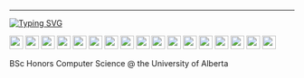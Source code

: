 ----------------------------------------
[![Typing SVG](https://readme-typing-svg.demolab.com?font=Fira+Code&pause=1000&width=435&separator=%3C&lines=+while+(walk)+%7B+walk+%3D+walk-%3Enext;+%7D)](https://git.io/typing-svg)



<img src="https://cdn.jsdelivr.net/gh/devicons/devicon@latest/icons/cplusplus/cplusplus-original.svg" height="24" width="24"/> <img src="https://cdn.jsdelivr.net/gh/devicons/devicon@latest/icons/c/c-original.svg" height="24" width="24"/> <img src="https://cdn.jsdelivr.net/gh/devicons/devicon@latest/icons/go/go-original-wordmark.svg" height="24" width="24"/> <img src="https://cdn.jsdelivr.net/gh/devicons/devicon@latest/icons/java/java-original.svg" height="24" width="24"/> <img src="https://cdn.jsdelivr.net/gh/devicons/devicon@latest/icons/python/python-original.svg" height="24" width="24"/> <img src="https://cdn.jsdelivr.net/gh/devicons/devicon@latest/icons/typescript/typescript-original.svg" height="24" width="24"/> <img src="https://cdn.jsdelivr.net/gh/devicons/devicon@latest/icons/spring/spring-original-wordmark.svg" height="24" width="24"/> <img src="https://cdn.jsdelivr.net/gh/devicons/devicon@latest/icons/rust/rust-original.svg" height="24" width="24"/> <img src="https://cdn.jsdelivr.net/gh/devicons/devicon@latest/icons/hibernate/hibernate-original.svg" height="24" width="24"/> <img src="https://cdn.jsdelivr.net/gh/devicons/devicon@latest/icons/nodejs/nodejs-original-wordmark.svg" height="24" width="24"/> <img src="https://cdn.jsdelivr.net/gh/devicons/devicon@latest/icons/django/django-plain-wordmark.svg" height="24" width="24"/> <img src="https://cdn.jsdelivr.net/gh/devicons/devicon@latest/icons/linux/linux-original.svg" height="24" width="24"/> <img src="https://cdn.jsdelivr.net/gh/devicons/devicon@latest/icons/bash/bash-original.svg" height="24" width="24"/> <img src="https://cdn.jsdelivr.net/gh/devicons/devicon@latest/icons/postgresql/postgresql-original.svg" height="24" width="24"/>
<img src="https://cdn.jsdelivr.net/gh/devicons/devicon@latest/icons/git/git-original-wordmark.svg" height="24" width="24"/>
<img src="https://cdn.jsdelivr.net/gh/devicons/devicon@latest/icons/grpc/grpc-original.svg" height="24" width="24"/> <img src="https://cdn.jsdelivr.net/gh/devicons/devicon@latest/icons/html5/html5-original-wordmark.svg" height="24" width="24"/>
          
          
          



          
BSc Honors Computer Science @ the University of Alberta

<!--
**Chris-Coleongco/Chris-Coleongco** is a ✨ _special_ ✨ repository because its `README.md` (this file) appears on your GitHub profile.

Here are some ideas to get you started:

- 🔭 I’m currently working on ...
- 🌱 I’m currently learning ...
- 👯 I’m looking to collaborate on ...
- 🤔 I’m looking for help with ...
- 💬 Ask me about ...
- 📫 How to reach me: ...
- 😄 Pronouns: ...
- ⚡ Fun fact: ...
-->
